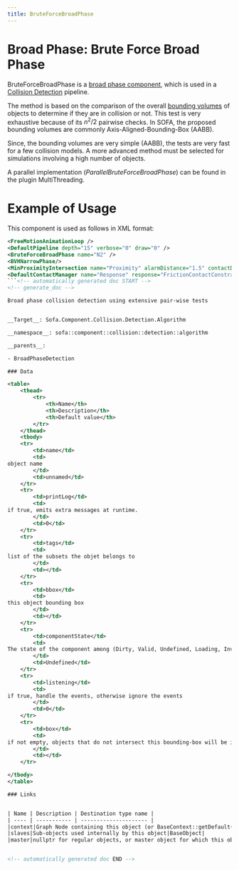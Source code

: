 ```yaml
---
title: BruteForceBroadPhase
---
```


Broad Phase: Brute Force Broad Phase
====================================

BruteForceBroadPhase is a [broad phase component](./../broadphase), which is used in a [Collision Detection](../../collisionpipeline/#collision-detection) pipeline.

The method is based on the comparison of the overall [bounding volumes](https://en.wikipedia.org/wiki/Bounding_volume) of objects to determine if they are in collision or not.
This test is very exhaustive because of its $n^2/2$ pairwise checks.
In SOFA, the proposed bounding volumes are commonly Axis-Aligned-Bounding-Box (AABB).

Since, the bounding volumes are very simple (AABB), the tests are very fast for a few collision models.
A more advanced method must be selected for simulations involving a high number of objects.

A parallel implementation (_ParallelBruteForceBroadPhase_) can be found in the plugin MultiThreading.

Example of Usage
================

This component is used as follows in XML format:

```xml
<FreeMotionAnimationLoop />
<DefaultPipeline depth="15" verbose="0" draw="0" />
<BruteForceBroadPhase name="N2" />
<BVHNarrowPhase/>
<MinProximityIntersection name="Proximity" alarmDistance="1.5" contactDistance="1" />
<DefaultContactManager name="Response" response="FrictionContactConstraint" />
```<!-- automatically generated doc START -->
<!-- generate_doc -->

Broad phase collision detection using extensive pair-wise tests


__Target__: Sofa.Component.Collision.Detection.Algorithm

__namespace__: sofa::component::collision::detection::algorithm

__parents__:

- BroadPhaseDetection

### Data

<table>
    <thead>
        <tr>
            <th>Name</th>
            <th>Description</th>
            <th>Default value</th>
        </tr>
    </thead>
    <tbody>
	<tr>
		<td>name</td>
		<td>
object name
		</td>
		<td>unnamed</td>
	</tr>
	<tr>
		<td>printLog</td>
		<td>
if true, emits extra messages at runtime.
		</td>
		<td>0</td>
	</tr>
	<tr>
		<td>tags</td>
		<td>
list of the subsets the objet belongs to
		</td>
		<td></td>
	</tr>
	<tr>
		<td>bbox</td>
		<td>
this object bounding box
		</td>
		<td></td>
	</tr>
	<tr>
		<td>componentState</td>
		<td>
The state of the component among (Dirty, Valid, Undefined, Loading, Invalid).
		</td>
		<td>Undefined</td>
	</tr>
	<tr>
		<td>listening</td>
		<td>
if true, handle the events, otherwise ignore the events
		</td>
		<td>0</td>
	</tr>
	<tr>
		<td>box</td>
		<td>
if not empty, objects that do not intersect this bounding-box will be ignored
		</td>
		<td></td>
	</tr>

</tbody>
</table>

### Links


| Name | Description | Destination type name |
| ---- | ----------- | --------------------- |
|context|Graph Node containing this object (or BaseContext::getDefault() if no graph is used)|BaseContext|
|slaves|Sub-objects used internally by this object|BaseObject|
|master|nullptr for regular objects, or master object for which this object is one sub-objects|BaseObject|


<!-- automatically generated doc END -->
